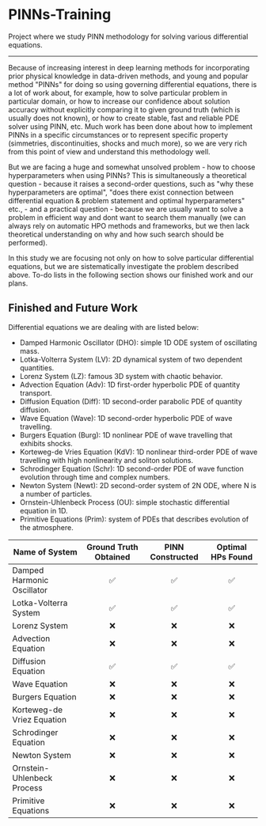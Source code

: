 # PINNs-Training
Project where we study PINN methodology for solving various differential equations.

---

Because of increasing interest in deep learning methods for incorporating prior physical knowledge in data-driven methods, and young and popular method "PINNs" for doing so using governing differential equations, there is a lot of work about, for example, how to solve particular problem in particular domain, or how to increase our confidence about solution accuracy without explicitly comparing it to given ground truth (which is usually does not known), or how to create stable, fast and reliable PDE solver using PINN, etc. Much work has been done about how to implement PINNs in a specific circumstances or to represent specific property (simmetries, discontinuities, shocks and much more), so we are very rich from this point of view and understand this methodology well.

But we are facing a huge and somewhat unsolved problem - how to choose hyperparameters when using PINNs? This is simultaneously a theoretical question - because it raises a second-order questions, such as "why these hyperparameters are optimal", "does there exist connection between differential equation & problem statement and optimal hyperparameters" etc., - and a practical question - because we are usually want to solve a problem in efficient way and dont want to search them manually (we can always rely on automatic HPO methods and frameworks, but we then lack theoretical understanding on why and how such search should be performed).

In this study we are focusing not only on how to solve particular differential equations, but we are sistematically investigate the problem described above. To-do lists in the following section shows our finished work and our plans.

## Finished and Future Work

Differential equations we are dealing with are listed below:

- Damped Harmonic Oscillator (DHO): simple 1D ODE system of oscillating mass.
- Lotka-Volterra System (LV): 2D dynamical system of two dependent quantities.
- Lorenz System (LZ): famous 3D system with chaotic behavior.
- Advection Equation (Adv): 1D first-order hyperbolic PDE of quantity transport.
- Diffusion Equation (Diff): 1D second-order parabolic PDE of quantity diffusion.
- Wave Equation (Wave): 1D second-order hyperbolic PDE of wave travelling.
- Burgers Equation (Burg): 1D nonlinear PDE of wave travelling that exhibits shocks.
- Korteweg-de Vries Equation (KdV): 1D nonlinear third-order PDE of wave travelling with high nonlinearity and soliton solutions.
- Schrodinger Equation (Schr): 1D second-order PDE of wave function evolution through time and complex numbers.
- Newton System (Newt): 2D second-order system of 2N ODE, where N is a number of particles.
- Ornstein-Uhlenbeck Process (OU): simple stochastic differential equation in 1D.
- Primitive Equations (Prim): system of PDEs that describes evolution of the atmosphere.


| Name of System | Ground Truth Obtained | PINN Constructed | Optimal HPs  Found |
|---|:---:|:---:|:---:|
| Damped Harmonic Oscillator | ✅ | ✅ | ✅ |
| Lotka-Volterra System | ✅ | ✅ | ✅ |
| Lorenz System | ❌ | ❌ | ❌ |
| Advection Equation | ❌ | ❌ | ❌ |
| Diffusion Equation | ✅ | ✅ | ✅ |
| Wave Equation | ❌ | ❌ | ❌ |
| Burgers Equation | ❌ | ❌ | ❌ |
| Korteweg-de Vriez Equation | ❌ | ❌ | ❌ |
| Schrodinger Equation | ❌ | ❌ | ❌ |
| Newton System | ❌ | ❌ | ❌ |
| Ornstein-Uhlenbeck Process | ❌ | ❌ | ❌ |
| Primitive Equations | ❌ | ❌ | ❌ |